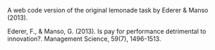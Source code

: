 A web code version of the original lemonade task by Ederer & Manso (2013).

Ederer, F., & Manso, G. (2013). Is pay for performance detrimental to innovation?. Management Science, 59(7), 1496-1513.
